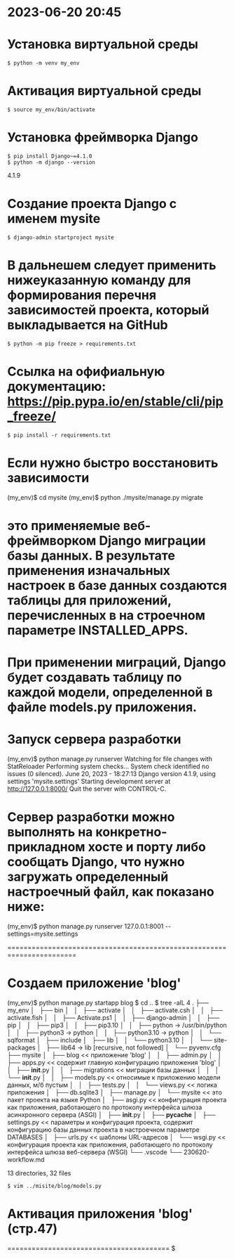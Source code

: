 2023-06-20  20:45
=================

# Установка виртуальной среды
    $ python -m venv my_env

# Активация виртуальной среды
    $ source my_env/bin/activate

# Установка фреймворка Django
    $ pip install Django~=4.1.0
    $ python -m django --version
4.1.9

# Создание проекта Django с именем mysite
    $ django-admin startproject mysite

# В дальнешем следует применить нижеуказанную команду для формирования перечня зависимостей проекта, который выкладывается на GitHub
    $ python -m pip freeze > requirements.txt
# Ссылка на офифиальную документацию: https://pip.pypa.io/en/stable/cli/pip_freeze/
    $ pip install -r requirements.txt
# Если нужно быстро восстановить зависимости


(my_env)$ cd mysite
(my_env)$ python ./mysite/manage.py migrate
# это применяемые веб-фреймворком Django миграции базы данных. В результате применения изначальных настроек в базе данных создаются таблицы для приложений, перечисленных в на строечном параметре INSTALLED_APPS.
# При применении миграций, Django будет создавать таблицу по каждой модели, определенной в файле models.py приложения.
    
    
# Запуск сервера разработки
(my_env)$ python manage.py runserver
Watching for file changes with StatReloader
Performing system checks...
System check identified no issues (0 silenced).
June 20, 2023 - 18:27:13
Django version 4.1.9, using settings 'mysite.settings'
Starting development server at http://127.0.0.1:8000/
Quit the server with CONTROL-C.

# Сервер разработки можно выполнять на конкретно-прикладном хосте и порту либо сообщать Django, что нужно загружать определенный настроечный файл, как показано ниже:
(my_env)$ python manage.py runserver 127.0.0.1:8001 --settings=mysite.settings
    
    
=======================================================================
# Создаем приложение 'blog'
(my_env)$ python manage.py startapp blog
    $ cd ..
    $ tree -alL 4
.
├── my_env
│   ├── bin
│   │   ├── activate
│   │   ├── activate.csh
│   │   ├── activate.fish
│   │   ├── Activate.ps1
│   │   ├── django-admin
│   │   ├── pip
│   │   ├── pip3
│   │   ├── pip3.10
│   │   ├── python -> /usr/bin/python
│   │   ├── python3 -> python
│   │   ├── python3.10 -> python
│   │   └── sqlformat
│   ├── include
│   ├── lib
│   │   └── python3.10
│   │       └── site-packages
│   ├── lib64 -> lib  [recursive, not followed]
│   └── pyvenv.cfg
├── mysite
│   ├── blog                << приложение 'blog'
│   │   ├── admin.py
│   │   ├── apps.py         << содержит главную конфигурацию приложения 'blog'
│   │   ├── __init__.py
│   │   ├── migrations      << миграции базы данных
│   │   │   └── __init__.py
│   │   ├── models.py       << относимые к приложению модели данных, м/б пустым
│   │   ├── tests.py
│   │   └── views.py        << логика приложения
│   ├── db.sqlite3
│   ├── manage.py
│   └── mysite              << это пакет проекта на языке Python
│       ├── asgi.py         << конфигурация проекта как приложения, работающего по протоколу интерфейса шлюза асинхронного сервера (ASGI)
│       ├── __init__.py
│       ├── __pycache__
│       ├── settings.py     << параметры и конфигурация проекта, содержит конфигурацию базы данных проекта в настроечном параметре DATABASES
│       ├── urls.py         << шаблоны URL-адресов
│       └── wsgi.py         << конфигурация проекта как приложения, работающего по протоколу интерфейса шлюза веб-сервера (WSGI)
└── .vscode
    └── 230620-workflow.md

13 directories, 32 files

    $ vim ../misite/blog/models.py
    
    
# Активация приложения 'blog' (стр.47)
========================================
    $ 
